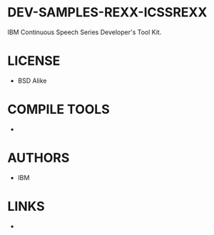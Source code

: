 DEV-SAMPLES-REXX-ICSSREXX
=========================

IBM Continuous Speech Series Developer's Tool Kit.

LICENSE
===============
* BSD Alike

COMPILE TOOLS
===============
* 
 
AUTHORS
===============
* IBM

LINKS
===============
* 
